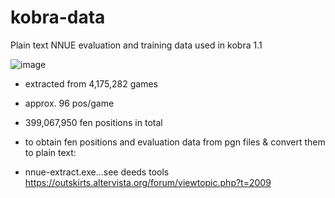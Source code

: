 # kobra-data

Plain text NNUE evaluation and training data used in kobra 1.1

![image](https://github.com/jasper-sinclair/kobra-data/assets/118207713/ffbd1919-b757-49da-aee2-c1824e27a7d6)

- extracted from 4,175,282	games
- approx. 96 pos/game
- 399,067,950	fen positions in total

- to obtain fen positions and evaluation data from pgn files & convert them to plain text:
- nnue-extract.exe...see deeds tools https://outskirts.altervista.org/forum/viewtopic.php?t=2009
 
